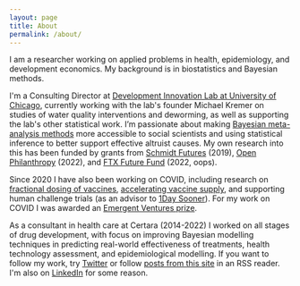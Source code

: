```yaml
---
layout: page
title: About
permalink: /about/
---
```


I am a researcher working on applied problems in health, epidemiology, and development economics. My background is in biostatistics and Bayesian methods. 

I'm a Consulting Director at [Development Innovation Lab at University of Chicago](https://bfi.uchicago.edu/news/dil-launch/), currently working with the lab's founder Michael Kremer on studies of water quality interventions and deworming, as well as supporting the lab's other statistical work. I’m passionate about making [Bayesian meta-analysis methods](https://github.com/wwiecek/baggr/) more accessible to social scientists and using statistical inference to better support effective altruist causes. My own research into this has been funded by grants from [Schmidt Futures](https://schmidtfutures.com/) (2019), [Open Philanthropy](https://www.openphilanthropy.org/) (2022), and [FTX Future Fund](https://ftxfuturefund.org/) (2022, oops). 

Since 2020 I have also been working on COVID, including research on [fractional dosing of vaccines](https://www.pnas.org/doi/10.1073/pnas.2116932119), [accelerating vaccine supply](https://science.sciencemag.org/content/371/6534/1107.summary), and supporting human challenge trials (as an advisor to [1Day Sooner](https://www.1daysooner.org/)). For my work on COVID I was awarded an [Emergent Ventures prize](https://www.mercatus.org/emergent-ventures).

As a consultant in health care at Certara (2014-2022) I worked on all stages of drug development, with focus on improving Bayesian modelling techniques in predicting real-world effectiveness of treatments, health technology assessment, and epidemiological modelling.
If you want to follow my work, try [Twitter](https://twitter.com/vientsek) or follow [posts from this site](https://wwiecek.github.io/) in an RSS reader. I'm also on [LinkedIn](https://www.linkedin.com/in/witold-wi%C4%99cek-308089126) for some reason.


<!-- I studied Mathematics (BSci, MSci at AGH), specialising in algorithmic theory, graph theory, probability. I hold a PhD in statistics from UHasselt. [My thesis](https://ibiostat.be/publications/phd/witoldwiecek.pdf) was on Bayesian hierarchical modelling and Bayesian networks. -->
